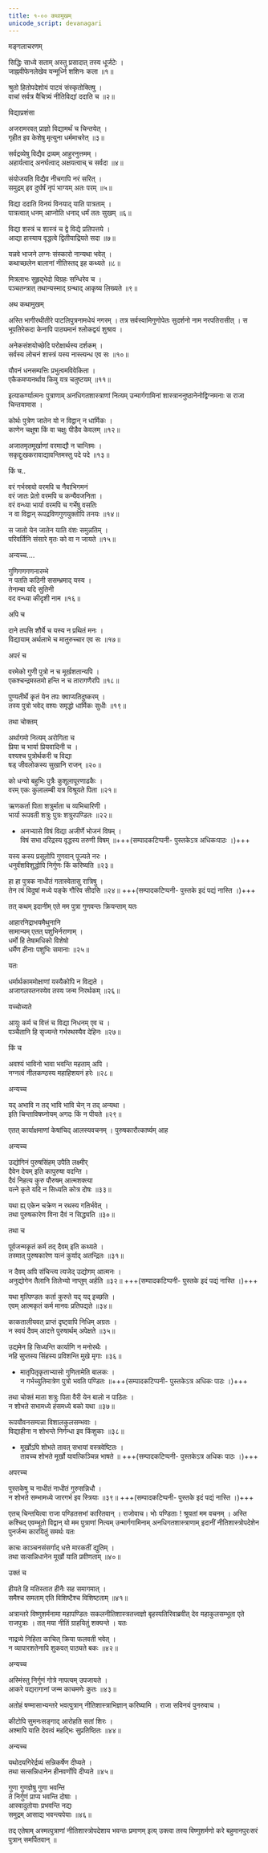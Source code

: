 ```yaml
---
title: १-०० कथामुखम्
unicode_script: devanagari
---
```


मङ्गलाचरणम्

सिद्धिः साध्ये सताम् अस्तु प्रसादात् तस्य धूर्जटेः ।  
जाह्नवीफेनलेखेव यन्मूर्ध्नि शशिनः कला ॥१॥

श्रुतो हितोपदेशोयं पाटवं संस्कृतोक्तिषु ।  
वाचां सर्वत्र वैचित्र्यं नीतिविद्यां ददाति च ॥२॥

विद्याप्रशंसा

अजरामरवत् प्राज्ञो विद्यामर्थं च चिन्तयेत् ।  
गृहीत इव केशेषु मृत्युना धर्ममाचरेत् ॥३॥

सर्वद्रव्येषु विद्यैव द्रव्यम् आहुरनुत्तमम् ।  
अहार्यत्वाद् अनर्घत्वाद् अक्षयत्वाच् च सर्वदा ॥४॥

संयोजयति विद्यैव नीचगापि नरं सरित् ।  
समुद्रम् इव दुर्घर्षं नृपं भाग्यम् अतः परम् ॥५॥

विद्या ददाति विनयं विनयाद् याति पात्रताम् ।  
पात्रत्वात् धनम् आप्नोति धनाद् धर्मं ततः सुखम् ॥६॥

विद्या शस्त्रं च शास्त्रं च द्वे विद्ये प्रतिपत्तये ।  
आद्या हास्याय वृद्धत्वे द्वितीयाद्रियते सदा ॥७॥

यन्नवे भाजने लग्नः संस्कारो नान्यथा भवेत् ।  
कथाच्छलेन बालानां नीतिस्तद् इह कथ्यते ॥८॥

मित्रलाभः सुहृद्भेदो विग्रहः सन्धिरेव च ।  
पञ्चतन्त्रात् तथान्यस्माद् ग्रन्थाद् आकृष्य लिख्यते ॥९॥

अथ कथामुखम्

अस्ति भागीरथीतीरे पाटलिपुत्रनामधेयं नगरम् । तत्र सर्वस्वामिगुणोपेतः सुदर्शनो नाम नरपतिरासीत् । स भूपतिरेकदा केनापि पाठ्यमानं श्लोकद्वयं शुश्राव ।  

अनेकसंशयोच्छेदि परोक्षार्थस्य दर्शकम् ।  
सर्वस्य लोचनं शास्त्रं यस्य नास्त्यन्ध एव सः ॥१०॥

यौवनं धनसम्पत्तिः प्रभुत्वमविवेकिता ।  
एकैकमप्यनर्थाय किमु यत्र चतुष्टयम् ॥११॥

इत्याकर्ण्यात्मनः पुत्राणाम् अनधिगतशास्त्राणां नित्यम् उन्मार्गगामिनां शास्त्राननुष्ठानेनोद्विग्नमनाः स राजा चिन्तयामास ।  

कोर्थः पुत्रेण जातेन यो न विद्वान् न धार्मिकः ।  
काणेन चक्षुषा किं वा चक्षुः पीडैव केवलम् ॥१२॥

अजातमृतमूर्खाणां वरमाद्यौ न चान्तिमः ।  
सकृद्दुःखकरावाद्यावन्तिमस्तु पदे पदे ॥१३॥

किं च..

वरं गर्भस्रावो वरमपि च नैवाभिगमनं  
वरं जातः प्रेतो वरमपि च कन्यैवजनिता ।  
वरं वन्ध्या भार्या वरमपि च गर्भेषु वसतिः  
न वा विद्वान् रूपद्रविणगुणयुक्तोपि तनयः ॥१४॥

स जातो येन जातेन याति वंशः समुन्नतिम् ।  
परिवर्तिनि संसारे मृतः को वा न जायते ॥१५॥

अन्यच्च....

गुणिगणगणनारम्भे  
न पतति कठिनी ससम्भ्रमाद् यस्य ।  
तेनाम्बा यदि सुतिनी  
वद वन्ध्या कीदृशी नाम ॥१६॥

अपि च

दाने तपसि शौर्ये च यस्य न प्रथितं मनः ।  
विद्यायाम् अर्थलाभे च मातुरुच्चार एव सः ॥१७॥

अपरं च

वरमेको गुणी पुत्रो न च मूर्खशतान्यपि ।  
एकश्चन्द्रमस्तमो हन्ति न च तारागणैरपि ॥१८॥

पुण्यतीर्थे कृतं येन तपः क्वाप्यतिदुष्करम् ।  
तस्य पुत्रो भवेद् वश्यः समृद्धो धार्मिकः सुधीः ॥१९॥

तथा चोक्तम्

अर्थागमो नित्यम् अरोगिता च   
प्रिया च भार्या प्रियवादिनी च ।  
वश्यश्च पुत्रोर्थकरी च विद्या  
षड् जीवलोकस्य सुखानि राजन् ॥२०॥

को धन्यो बहुभिः पुत्रैः कुशूलापूरणाढकैः ।  
वरम् एकः कुलालम्बी यत्र विश्रूयते पिता ॥२१॥

ऋणकर्ता पिता शत्रुर्माता च व्यभिचारिणी ।  
भार्या रूपवती शत्रुः पुत्रः शत्रुरपण्डितः ॥२२॥


  -  अनभ्यासे विषं विद्या अजीर्णे भोजनं विषम् ।  
  विषं सभा दरिद्रस्य वृद्धस्य तरुणी विषम् ॥+++(सम्पादकटिप्पनी- पुस्तकेऽत्र अधिकःपाठः ।)+++

यस्य कस्य प्रसूतोपि गुणवान् पूज्यते नरः ।  
धनुर्वंशविशुद्धोपि निर्गुणः किं करिष्यति ॥२३॥

हा हा पुत्रक नाधीतं गतास्वेतासु रात्रिषु ।  
तेन त्वं विदुषां मध्ये पङ्के गौरिव सीदसि ॥२४॥ +++(सम्पादकटिप्पनी- पुस्तके इदं पद्यं नास्ति ।)+++

तत् कथम् इदानीम् एते मम पुत्रा गुणवन्तः क्रियन्ताम् यतः

आहारनिद्राभयमैथुनानि   
सामान्यम् एतत् पशुभिर्नराणाम् ।  
धर्मो हि तेषामधिको विशेषो   
धर्मेण हीनाः पशुभिः समानाः ॥२५॥

यतः

धर्मार्थकाममोक्षाणां यस्यैकोपि न विद्यते ।  
अजागलस्तनस्येव तस्य जन्म निरर्थकम् ॥२६॥

यच्चोच्यते

आयुः कर्म च वित्तं च विद्या निधनम् एव च ।  
पञ्चैतानि हि सृज्यन्ते गर्भस्थस्यैव देहिनः ॥२७॥

किं च

अवश्यं भाविनो भावा भवन्ति महताम् अपि ।  
नग्नत्वं नीलकण्ठस्य महाहिशयनं हरेः ॥२८॥

अन्यच्च

यद् अभावि न तद् भावि भावि चेन् न तद् अन्यथा ।  
इति चिन्ताविषघ्नोयम् अगदः किं न पीयते ॥२९॥

एतत् कार्याक्षमाणां केषांचिद् आलस्यवचनम् । पुरुषकारौत्कार्ष्यम् आह

अन्यच्च

उद्योगिनं पुरुषसिंहम् उपैति लक्ष्मीर्  
दैवेन देयम् इति कापुरुषा वदन्ति ।  
दैवं निहत्य कुरु पौरुषम् आत्मशक्त्या  
यत्ने कृते यदि न सिध्यति कोत्र दोषः ॥३३॥

यथा ह्य् एकेन चक्रेण न रथस्य गतिर्भवेत् ।  
तथा पुरुषकारेण विना दैवं न सिद्ध्यति ॥३०॥

तथा च

पूर्वजन्मकृतं कर्म तद् दैवम् इति कथ्यते ।  
तस्मात् पुरुषकारेण यत्नं कुर्याद् अतन्द्रितः ॥३१॥

न दैवम् अपि संचिन्त्य त्यजेद् उद्योगम् आत्मनः ।  
अनुद्योगेन तैलानि तिलेभ्यो नाप्तुम् अर्हति ॥३२॥ +++(सम्पादकटिप्पनी- पुस्तके इदं पद्यं नास्ति ।)+++



यथा मृत्पिण्डतः कर्ता कुरुते यद् यद् इच्छति ।  
एवम् आत्मकृतं कर्म मानवः प्रतिपद्यते ॥३४॥

काकतालीयवत् प्राप्तं दृष्ट्वापि निधिम् अग्रतः ।  
न स्वयं दैवम् आदत्ते पुरुषार्थम् अपेक्षते ॥३५॥

उद्यमेन हि सिध्यन्ति कार्याणि न मनोरथैः ।  
नहि सुप्तस्य सिंहस्य प्रविशन्ति मुखे मृगाः ॥३६॥


  - मातृपितृकृताभ्यासो गुणितामेति बालकः ।  
  न गर्भच्युतिमात्रेण पुत्रो भवति पण्डितः ॥+++(सम्पादकटिप्पनी- पुस्तकेऽत्र अधिकः पाठः ।)+++

तथा चोक्तं
माता शत्रुः पिता वैरी येन बालो न पाठितः ।  
न शोभते सभामध्ये हंसमध्ये बको यथा ॥३७॥

रूपयौवनसम्पन्ना विशालकुलसम्भवाः ।  
विद्याहीना न शोभन्ते निर्गन्धा इव किंशुकाः ॥३८॥

  - मूर्खोऽपि शोभते तावत् सभायां वस्त्रवेष्टितः ।  
  तावच्च शोभते मूर्खो यावत्किञ्चिन्न भाषते ॥ +++(सम्पादकटिप्पनी- पुस्तकेऽत्र अधिकः पाठः ।)+++

अपरच्च

पुस्तकेषु च नाधीतं नाधीतं गुरुसन्निधौ ।  
न शोभते सम्भामध्ये जारगर्भ इव स्त्रियाः ॥३९॥ +++(सम्पादकटिप्पनी- पुस्तके इदं पद्यं नास्ति ।)+++

एतच् चिन्तयित्वा राजा पण्डितसभां कारितवान् । राजोवाच। भोः पण्डिताः ! श्रूयतां मम वचनम् । अस्ति कश्चिद् एवम्भूतो विद्वान् यो मम पुत्राणां नित्यम् उन्मार्गगामिनाम् अनधिगतशास्त्राणाम् इदानीं नीतिशास्त्रोपदेशेन पुनर्जन्म कारयितुं समर्थः यतः


काचः काञ्चनसंसर्गाद् धत्ते मारकतीं द्युतिम् ।  
तथा सत्सन्निधानेन मूर्खो याति प्रवीणताम् ॥४०॥

उक्तं च

हीयते हि मतिस्तात हीनैः सह समागमात् ।  
समैश्च समताम् एति विशिष्टैश्च विशिष्टताम् ॥४१॥

अत्रान्तरे विष्णुशर्मनामा महापण्डितः सकलनीतिशास्त्रतत्त्वज्ञो बृहस्पतिरिवाब्रवीत् देव महाकुलसम्भूता एते राजपुत्राः । तत् मया नीतिं ग्राहयितुं शक्यन्ते । यतः


नाद्रव्ये निहिता काचित् क्रिया फलवती भवेत् ।  
न व्यापारशतेनापि शुकवत् पाठ्यते बकः ॥४२॥

अन्यच्च

अस्मिंस्तु निर्गुणं गोत्रे नापत्यम् उपजायते ।  
आकरे पद्यरागानां जन्म काचमणेः कुतः ॥४३॥

अतोहं षण्मासाभ्यन्तरे भवत्पुत्रान् नीतिशास्त्राभिज्ञान् करिष्यामि । राजा सविनयं पुनरुवाच ।  

कीटोपि सुमनःसङ्गाद् आरोहति सतां शिरः ।  
अश्मापि याति देवत्वं महद्भिः सुप्रतिष्ठितः ॥४४॥

अन्यच्च

यथोदयगिरेर्द्रव्यं सन्निकर्षेण दीप्यते ।  
तथा सत्सन्निधानेन हीनवर्णोपि दीप्यते ॥४५॥

गुणा गुणज्ञेषु गुणा भवन्ति  
ते निर्गुणं प्राप्य भवन्ति दोषाः ।  
आस्वादुतोयाः प्रभवन्ति नद्यः  
समुद्रम् आसाद्य भवन्त्यपेयाः ॥४६॥

तद् एतेषाम् अस्मत्पुत्राणां नीतिशास्त्रोपदेशाय भवन्तः प्रमाणम् इत्य् उक्त्वा तस्य विष्णुशर्मणो करे बहुमानपुरःसरं पुत्रान् समर्पितवान् ॥
